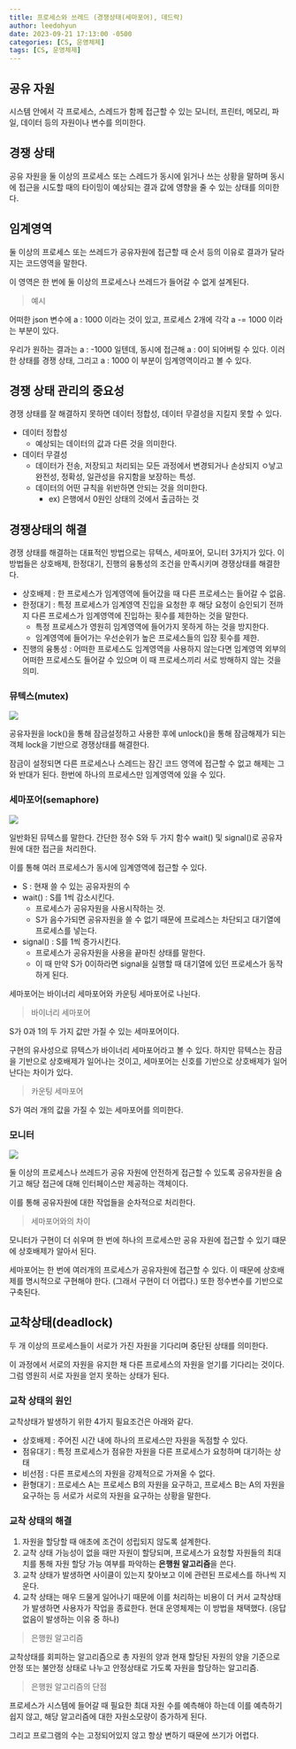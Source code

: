 ```yaml
---
title: 프로세스와 쓰레드 (경쟁상태(세마포어), 데드락)
author: leedohyun
date: 2023-09-21 17:13:00 -0500
categories: [CS, 운영체제]
tags: [CS, 운영체제]
---
```


## 공유 자원

시스템 안에서 각 프로세스, 스레드가 함께 접근할 수 있는 모니터, 프린터, 메모리, 파일, 데이터 등의 자원이나 변수를 의미한다.

## 경쟁 상태

공유 자원을 둘 이상의 프로세스 또는 스레드가 동시에 읽거나 쓰는 상황을 말하며 동시에 접근을 시도할 때의 타이밍이 예상되는 결과 값에 영향을 줄 수 있는 상태를 의미한다.

## 임계영역

둘 이상의 프로세스 또는 쓰레드가 공유자원에 접근할 때 순서 등의 이유로 결과가 달라지는 코드영역을 말한다. 

이 영역은 한 번에 둘 이상의 프로세스나 쓰레드가 들어갈 수 없게 설계된다.

> 예시

어떠한 json 변수에 a : 1000 이라는 것이 있고, 프로세스 2개에 각각 a -= 1000 이라는 부분이 있다.

우리가 원하는 결과는 a : -1000 일텐데, 동시에 접근해 a : 0이 되어버릴 수 있다.
이러한 상태를 경쟁 상태, 그리고 a : 1000 이 부분이 임계영역이라고 볼 수 있다.

## 경쟁 상태 관리의 중요성

경쟁 상태를 잘 해결하지 못하면 데이터 정합성, 데이터 무결성을 지킬지 못할 수 있다.

- 데이터 정합성
	- 예상되는 데이터의 값과 다른 것을 의미한다.
- 데이터 무결성
	- 데이터가 전송, 저장되고 처리되는 모든 과정에서 변경되거나 손상되지 ㅇ낳고 완전성, 정확성, 일관성을 유지함을 보장하는 특성.
	- 데이터의 어떤 규칙을 위반하면 안되는 것을 의미한다.
		- ex) 은행에서 0원인 상태의 것에서 출금하는 것 

## 경쟁상태의 해결

경쟁 상태를 해결하는 대표적인 방법으로는 뮤텍스, 세마포어, 모니터 3가지가 있다. 이 방법들은 상호배제, 한정대기, 진행의 융통성의 조건을 만족시키며 경쟁상태를 해결한다.

- 상호배제 : 한 프로세스가 임계영역에 들어갔을 때 다른 프로세스는 들어갈 수 없음.
- 한정대기 : 특정 프로세스가 임계영역 진입을 요청한 후 해당 요청이 승인되기 전까지 다른 프로세스가 임계영역에 진입하는 횟수를 제한하는 것을 말한다.
	- 특정 프로세스가 영원히 임계영역에 들어가지 못하게 하는 것을 방지한다.
	- 임계영역에 들어가는 우선순위가 높은 프로세스들의 입장 횟수를 제한.
- 진행의 융통성 : 어떠한 프로세스도 임계영역을 사용하지 않는다면 임계영역 외부의 어떠한 프로세스도 들어갈 수 있으며 이 때 프로세스끼리 서로 방해하지 않는 것을 의미.

### 뮤텍스(mutex)

![](https://blog.kakaocdn.net/dn/crMuG1/btsviSylCdv/QhiUEUFYJK8wpT36Fj1wcK/img.png)

 공유자원을 lock()을 통해 잠금설정하고 사용한 후에 unlock()을 통해 잠금해제가 되는 객체 lock을 기반으로 경쟁상태를 해결한다.

잠금이 설정되면 다른 프로세스나 스레드는 잠긴 코드 영역에 접근할 수 없고 해제는 그와 반대가 된다. 한번에 하나의 프로세스만 임계영역에 있을 수 있다.

### 세마포어(semaphore)

![](https://blog.kakaocdn.net/dn/bVgWsq/btsvlBJmxsw/dqh5Lsp2DSUcjYg77wnt40/img.png)

일반화된 뮤텍스를 말한다. 간단한 정수 S와 두 가지 함수 wait() 및 signal()로 공유자원에 대한 접근을 처리한다. 

이를 통해 여러 프로세스가 동시에 임계영역에 접근할 수 있다.

- S : 현재 쓸 수 있는 공유자원의 수
- wait() : S를 1씩 감소시킨다.
	- 프로세스가 공유자원을 사용시작하는 것.
	- S가 음수가되면 공유자원을 쓸 수 없기 때문에 프로레스는 차단되고 대기열에 프로세스를 넣는다.
- signal() : S를 1씩 증가시킨다.
	- 프로세스가 공유자원을 사용을 끝마친 상태를 말한다. 
	- 이 때 만약 S가 0이하라면 signal을 실행할 때 대기열에 있던 프로세스가 동작하게 된다. 

세마포어는 바이너리 세마포어와 카운팅 세마포어로 나뉜다.

> 바이너리 세마포어

S가 0과 1의 두 가지 값만 가질 수 있는 세마포어이다. 

구현의 유사성으로 뮤텍스가 바이너리 세마포어라고 볼 수 있다. 하지만 뮤텍스는 잠금을 기반으로 상호배제가 일어나는 것이고, 세마포어는 신호를 기반으로 상호배제가 일어난다는 차이가 있다.

> 카운팅 세마포어

S가 여러 개의 값을 가질 수 있는 세마포어를 의미한다.

### 모니터

![](https://blog.kakaocdn.net/dn/DAfvk/btsviVoi1G3/t7wjLIwKFkaigDYv0mMS8k/img.png)

둘 이상의 프로세스나 쓰레드가 공유 자원에 안전하게 접근할 수 있도록 공유자원을 숨기고 해당 접근에 대해 인터페이스만 제공하는 객체이다.

이를 통해 공유자원에 대한 작업들을 순차적으로 처리한다.

> 세마포어와의 차이

모니터가 구현이 더 쉬우며 한 번에 하나의 프로세스만 공유 자원에 접근할 수 있기 떄문에 상호배제가 알아서 된다.

세마포어는 한 번에 여러개의 프로세스가 공유자원에 접근할 수 있다. 이 때문에 상호배제를 명시적으로 구현해야 한다. (그래서 구현이 더 어렵다.) 또한 정수변수를 기반으로 구축된다.

## 교착상태(deadlock)

두 개 이상의 프로세스들이 서로가 가진 자원을 기다리며 중단된 상태를 의미한다.

이 과정에서 서로의 자원을 유지한 채 다른 프로세스의 자원을 얻기를 기다리는 것이다. 그럼 영원히 서로 자원을 얻지 못하는 상태가 된다.

### 교착 상태의 원인

교착상태가 발생하기 위한 4가지 필요조건은 아래와 같다.

- 상호배제 : 주어진 시간 내에 하나의 프로세스만 자원을 독점할 수 있다.
- 점유대기 : 특정 프로세스가 점유한 자원을 다른 프로세스가 요청하며 대기하는 상태
- 비선점 : 다른 프로세스의 자원을 강제적으로 가져올 수 없다.
- 환형대기 : 프로세스 A는 프로세스 B의 자원을 요구하고, 프로세스 B는 A의 자원을 요구하는 등 서로가 서로의 자원을 요구하는 상황을 말한다.

### 교착 상태의 해결

1. 자원을 할당할 때 애초에 조건이 성립되지 않도록 설계한다.
2. 교착 상태 가능성이 없을 때만 자원이 할당되며, 프로세스가 요청할 자원들의 최대치를 통해 자원 할당 가능 여부를 파악하는 **은행원 알고리즘**을 쓴다.
3. 교착 상태가 발생하면 사이클이 있는지 찾아보고 이에 관련된 프로세스를 하나씩 지운다.
4. 교착 상태는 매우 드물게 일어나기 때문에 이를 처리하는 비용이 더 커서 교착상태가 발생하면 사용자가 작업을 종료한다. 현대 운영체제는 이 방법을 채택했다. (응답 없음이 발생하는 이유 중 하나)

> 은행원 알고리즘

교착상태를 회피하는 알고리즘으로 총 자원의 양과 현재 할당된 자원의 양을 기준으로 안정 또는 불안정 상태로 나누고 안정상태로 가도록 자원을 할당하는 알고리즘.

> 은행원 알고리즘의 단점

프로세스가 시스템에 들어갈 때 필요한 최대 자원 수를 예측해야 하는데 이를 예측하기 쉽지 않고, 해당 알고리즘에 대한 자원소모량이 증가하게 된다.

그리고 프로그램의 수는 고정되어있지 않고 항상 변하기 때문에 쓰기가 어렵다.